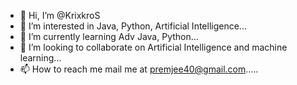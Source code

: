 - 👋 Hi, I’m @KrixkroS
- 👀 I’m interested in Java, Python, Artificial Intelligence...
- 🌱 I’m currently learning Adv Java, Python...
- 💞️ I’m looking to collaborate on Artificial Intelligence and machine learning...
- 📫 How to reach me mail me at premjee40@gmail.com.....

<!---
KrixkroS/KrixkroS is a ✨ special ✨ repository because its `README.md` (this file) appears on your GitHub profile.
You can click the Preview link to take a look at your changes.
--->
